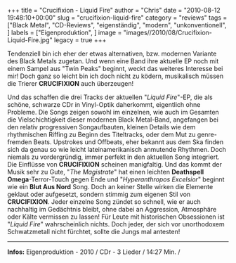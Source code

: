 +++
title = "Crucifixion - Liquid Fire"
author = "Chris"
date = "2010-08-12 19:48:10+00:00"
slug = "crucifixion-liquid-fire"
category = "reviews"
tags = ["Black Metal", "CD-Reviews", "eigenständig", "modern", "unkonventionell", ]
labels = ["Eigenproduktion", ]
image = "images//2010/08/Crucifixion-Liquid-Fire.jpg"
legacy = true
+++

Tendenziell bin ich eher der etwas alternativen, bzw. modernen Variante des Black Metals zugetan. Und wenn eine Band ihre aktuelle EP noch mit einem Sampel aus "Twin Peaks" beginnt, weckt das weiteres Interesse bei mir! Doch ganz so leicht bin ich doch nicht zu ködern, musikalisch müssen die Trierer **CRUCIFIXION** auch überzeugen!

Und das schaffen die drei Tracks der aktuellen "_Liquid Fire_"-EP, die als schöne, schwarze CDr in Vinyl-Optik daherkommt, eigentlich ohne Probleme. Die Songs zeigen sowohl im einzelnen, wie auch im Gesamten die Vielschichtigkeit dieser modernen Black Metal-Band, angefangen bei den relativ progressiven Songaufbauten, kleinen Details wie dem rhythmischen Riffing zu Beginn des Titeltracks, oder dem Mut zu genre-fremden Beats. Upstrokes und Offbeats, eher bekannt aus dem Ska finden sich da genau so wie leicht lateinamerikanisch anmutende Rhythmen. Doch niemals zu vordergründig, immer perfekt in den aktuellen Song integriert.
Die Einflüsse von **CRUCIFIXION** scheinen manigfaltig. Und das kommt der Musik sehr zu Gute, "_The Magistrate_" hat einen leichten **Deathspell Omega**-Terror-Touch gegen Ende und "_Hyperanthropos Excelsior_" beginnt wie ein **Blut Aus Nord** Song. Doch an keiner Stelle wirken die Elemente geklaut oder aufgesetzt, sondern stimmig zum eigenen Stil von **CRUCIFIXION**. Jeder einzelne Song zündet so schnell, wie er auch nachhaltig im Gedächtnis bleibt, ohne dabei an Aggression, Atmosphäre oder Kälte vermissen zu lassen! Für Leute mit historischen Obsessionen ist "_Liquid Fire_" wahrscheinlich nichts. Doch jeder, der sich vor unorthodoxem Schwatzmetall nicht fürchtet, sollte die Jungs mal antesten!





---
**Infos:**
Eigenproduktion - 2010 / 
CDr - 3 Lieder / 14:27 Min. / 
